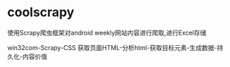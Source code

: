 # coolscrapy
使用Scrapy爬虫框架对android weekly网站内容进行爬取,进行Excel存储


win32com-Scrapy-CSS
获取页面HTML-分析html-获取目标元素-生成数据-持久化-内容价值
